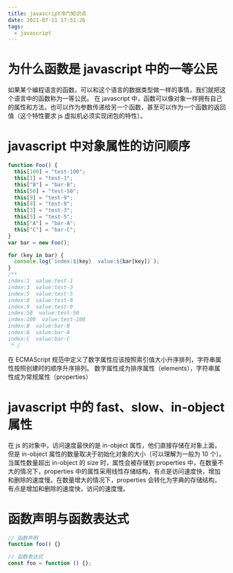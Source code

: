 ```yaml
---
title: javascript冷门知识点
date: 2021-07-11 17:51:26
tags:
  - javascript
---
```


# 为什么函数是 javascript 中的一等公民

如果某个编程语言的函数，可以和这个语言的数据类型做一样的事情，我们就把这个语言中的函数称为一等公民。
在 javascript 中，函数可以像对象一样拥有自己的属性和方法，也可以作为参数传递给另一个函数，甚至可以作为一个函数的返回值（这个特性要求 js 虚拟机必须实现闭包的特性）。

# javascript 中对象属性的访问顺序

```javascript
function Foo() {
  this[100] = "test-100";
  this[1] = "test-1";
  this["B"] = "bar-B";
  this[50] = "test-50";
  this[9] = "test-9";
  this[8] = "test-8";
  this[3] = "test-3";
  this[5] = "test-5";
  this["A"] = "bar-A";
  this["C"] = "bar-C";
}
var bar = new Foo();

for (key in bar) {
  console.log(`index:${key}  value:${bar[key]}`);
}
/**
index:1  value:test-1
index:3  value:test-3
index:5  value:test-5
index:8  value:test-8
index:9  value:test-9
index:50  value:test-50
index:100  value:test-100
index:B  value:bar-B
index:A  value:bar-A
index:C  value:bar-C
 * /
```

在 ECMAScript 规范中定义了数字属性应该按照索引值大小升序排列，字符串属性按照创建时的顺序升序排列。
数字属性成为排序属性（elements），字符串属性成为常规属性（properties）

# javascript 中的 fast、slow、in-object 属性

在 js 的对象中，访问速度最快的是 in-object 属性，他们直接存储在对象上面，但是 in-object 属性的数量取决于初始化对象的大小（可以理解为一般为 10 个）。
当属性数量超出 in-object 的 size 时，属性会被存储到 properties 中，在数量不大的情况下，properties 中的属性采用线性存储结构，有点是访问速度快，增加和删除的速度慢。在数量增大的情况下，properties 会转化为字典的存储结构，有点是增加和删除的速度快，访问的速度慢。

# 函数声明与函数表达式

```javascript
// 函数声明
function foo() {}

// 函数表达式
const foo = function () {};
```
